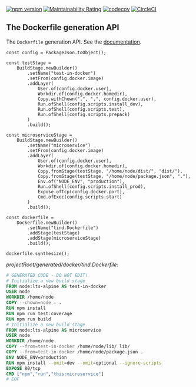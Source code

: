 [![npm version](https://badge.fury.io/js/@raccoons-co%2Fdockerfile.svg)](https://badge.fury.io/js/@raccoons-co%2Fdockerfile)
[![Maintainability Rating](https://sonarcloud.io/api/project_badges/measure?project=raccoons-co_cleanway&metric=sqale_rating)](https://sonarcloud.io/summary/new_code?id=raccoons-co_cleanway)
[![codecov](https://codecov.io/gh/raccoons-co/dockerfile/graph/badge.svg?token=uksCzUBmwv)](https://codecov.io/gh/raccoons-co/dockerfile)
[![CircleCI](https://dl.circleci.com/status-badge/img/gh/raccoons-co/dockerfile/tree/master.svg?style=svg)](https://dl.circleci.com/status-badge/redirect/gh/raccoons-co/dockerfile/tree/main)

The Dockerfile generation API
---

The `Dockerfile` generation API. See the [documentation](https://raccoons-co.github.io/dockerfile/).

~~~
const config = PackageJson.toObject();

const testStage =
    BuildStage.newBuilder()
        .setName("test-in-docker")
        .setFrom(config.docker.image)
        .addLayer(
            User.of(config.docker.user),
            Workdir.of(config.docker.homedir),
            Copy.withChown(".", ".", config.docker.user),
            Run.ofShell(config.scripts.install_dev),
            Run.ofShell(config.scripts.test),
            Run.ofShell(config.scripts.prepack)
        )
        .build();

const microserviceStage =
    BuildStage.newBuilder()
        .setName("microservice")
        .setFrom(config.docker.image)
        .addLayer(
            User.of(config.docker.user),
            Workdir.of(config.docker.homedir),
            Copy.fromStage(testStage, "/home/node/dist/", "dist/"),
            Copy.fromStage(testStage, "/home/node/package.json", "."),
            Env.of("NODE_ENV", "production"),
            Run.ofShell(config.scripts.install_prod),
            Expose.ofTcp(config.docker.port),
            Cmd.ofExec(config.scripts.start)
        )
        .build();

const dockerfile =
    Dockerfile.newBuilder()
        .setName("tind.Dockerfile")
        .addStage(testStage)
        .addStage(microserviceStage)
        .build();

dockerfile.synthesize();
~~~

*projectRoot/generated/docker/tind.Dockerfile*:

~~~Dockerfile
# GENERATED CODE - DO NOT EDIT!
# Initialize a new build stage
FROM node:lts-alpine AS test-in-docker
USER node
WORKDIR /home/node
COPY --chown=node . .
RUN npm install
RUN npm run test:coverage
RUN npm run build
# Initialize a new build stage
FROM node:lts-alpine AS microservice
USER node
WORKDIR /home/node
COPY --from=test-in-docker /home/node/lib/ lib/
COPY --from=test-in-docker /home/node/package.json .
ENV NODE_ENV=production
RUN npm install --omit=dev --omit=optional --ignore-scripts
EXPOSE 80/tcp
CMD ["npm","run","this:microservice"]
# EOF
~~~
